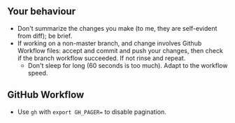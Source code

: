 
## Your behaviour

- Don't summarize the changes you make (to me, they are self-evident from diff); be brief. 
- If working on a non-master branch, and change involves Github Workflow files: accept and commit and push your changes, then check if the branch workflow succeeded. If not rinse and repeat.
  - Don't sleep for long (60 seconds is too much). Adapt to the workflow speed.

## GitHub Workflow

- Use `gh` with `export GH_PAGER=` to disable pagination.